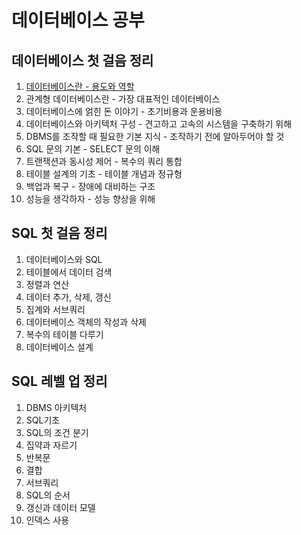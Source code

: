 데이터베이스 공부
============

데이터베이스 첫 걸음 정리
---------------------

1. [데이터베이스란 - 용도와 역할](./db-first-step/ch01.md)
2. 관계형 데이터베이스란 - 가장 대표적인 데이터베이스
3. 데이터베이스에 얽힌 돈 이야기 - 초기비용과 운용비용
4. 데이터베이스와 아키텍처 구성 - 견고하고 고속의 시스템을 구축하기 위해
5. DBMS를 조작할 때 필요한 기본 지식 - 조작하기 전에 알아두어야 할 것
6. SQL 문의 기본 - SELECT 문의 이해
7. 트랜잭션과 동시성 제어 - 복수의 쿼리 통합
8. 테이블 설계의 기초 - 테이블 개념과 정규형
9. 백업과 복구 - 장애에 대비하는 구조
10. 성능을 생각하자 - 성능 향상을 위해


SQL 첫 걸음 정리
--------------

1. 데이터베이스와 SQL
2. 테이블에서 데이터 검색
3. 정렬과 연산
4. 데이터 추가, 삭제, 갱신
5. 집계와 서브쿼리
6. 데이터베이스 객체의 작성과 삭제
7. 복수의 테이블 다루기
8. 데이터베이스 설계


SQL 레벨 업 정리
-------------

1. DBMS 아키텍처
2. SQL기초
3. SQL의 조건 분기
4. 집약과 자르기
5. 반복문
6. 결합
7. 서브쿼리
8. SQL의 순서
9. 갱신과 데이터 모델
10. 인덱스 사용


